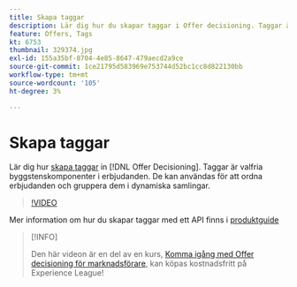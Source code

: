 ```yaml
---
title: Skapa taggar
description: Lär dig hur du skapar taggar i Offer decisioning. Taggar är valfria byggstenskomponenter i erbjudanden.
feature: Offers, Tags
kt: 6753
thumbnail: 329374.jpg
exl-id: 155a35bf-8704-4e85-8647-479aecd2a9ce
source-git-commit: 1ce21795d583969e753744d52bc1cc8d822130bb
workflow-type: tm+mt
source-wordcount: '105'
ht-degree: 3%

---
```


# Skapa taggar

Lär dig hur [skapa taggar](https://experienceleague.adobe.com/docs/journey-optimizer/using/offer-decisioniong/create-components/creating-tags.html) in [!DNL Offer Decisioning]. Taggar är valfria byggstenskomponenter i erbjudanden. De kan användas för att ordna erbjudanden och gruppera dem i dynamiska samlingar.

>[!VIDEO](https://video.tv.adobe.com/v/329374?quality=12&learn=on)

Mer information om hur du skapar taggar med ett API finns i [produktguide](https://experienceleague.adobe.com/docs/journey-optimizer/using/offer-decisioniong/api-reference/offers-api/tags/create.html)

>[!INFO]
>
> Den här videon är en del av en kurs, [Komma igång med Offer decisioning för marknadsförare](https://experienceleague.adobe.com/?recommended=ExperiencePlatform-U-1-2020.1.offerdecisioning), kan köpas kostnadsfritt på Experience League!
